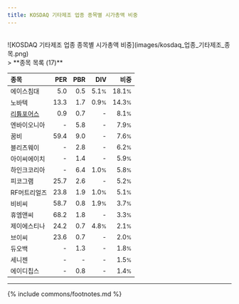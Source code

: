 ```yaml
---
title: KOSDAQ 기타제조 업종 종목별 시가총액 비중
---
```

<br>
![KOSDAQ 기타제조 업종 종목별 시가총액 비중](images/kosdaq_업종_기타제조_종목.png)
<br>
> **종목 목록 (17)**<a id="list"></a>

| **종목** | **PER** | **PBR** | **DIV** | **비중** |
| :------- | ------: | ------: | ------: | -------: |
| 에이스침대 | 5.0 | 0.5 | 5.1<small>%</small> | 18.1<small>%</small> |
| 노바텍 | 13.3 | 1.7 | 0.9<small>%</small> | 14.3<small>%</small> |
| [리튬포어스](/073570/) | 0.9 | 0.7 | - | 8.1<small>%</small> |
| 엔바이오니아 | - | 5.8 | - | 7.9<small>%</small> |
| 꿈비 | 59.4 | 9.0 | - | 7.6<small>%</small> |
| 블리츠웨이 | - | 2.8 | - | 6.2<small>%</small> |
| 아이씨에이치 | - | 1.4 | - | 5.9<small>%</small> |
| 하인크코리아 | - | 6.4 | 1.0<small>%</small> | 5.8<small>%</small> |
| 피코그램 | 25.7 | 2.6 | - | 5.2<small>%</small> |
| RF머트리얼즈 | 23.8 | 1.9 | 1.0<small>%</small> | 5.1<small>%</small> |
| 비비씨 | 58.7 | 0.8 | 1.9<small>%</small> | 3.7<small>%</small> |
| 휴엠앤씨 | 68.2 | 1.8 | - | 3.3<small>%</small> |
| 제이에스티나 | 24.2 | 0.7 | 4.8<small>%</small> | 2.1<small>%</small> |
| 브이씨 | 23.6 | 0.7 | - | 2.0<small>%</small> |
| 듀오백 | - | 1.3 | - | 1.8<small>%</small> |
| 세니젠 | - | - | - | 1.5<small>%</small> |
| 에이디칩스 | - | 0.8 | - | 1.4<small>%</small> |

---
{% include commons/footnotes.md %}